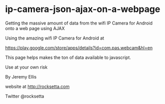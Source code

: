 # ip-camera-json-ajax-on-a-webpage
Getting the massive amount of data from the wifi IP Camera for Android onto a web page using AJAX


Using the amazing wifi IP Camera for Android at 

https://play.google.com/store/apps/details?id=com.pas.webcam&hl=en

This page helps makes the ton of data available to javascript.





Use at your own risk

By Jeremy Ellis

website at   http://rocksetta.com

Twitter @rocksetta

